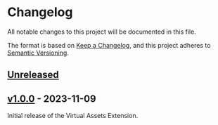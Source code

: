 # Changelog
All notable changes to this project will be documented in this file.

The format is based on [Keep a Changelog](https://keepachangelog.com/en/1.0.0/),
and this project adheres to [Semantic Versioning](https://semver.org/spec/v2.0.0.html).

## [Unreleased]

## [v1.0.0] - 2023-11-09

Initial release of the Virtual Assets Extension.

[Unreleased]: <https://github.com/stac-extensions/virtual-assets/compare/v1.0.0...HEAD>
[v1.0.0]: <https://github.com/stac-extensions/virtual-assets/tree/v1.0.0>
